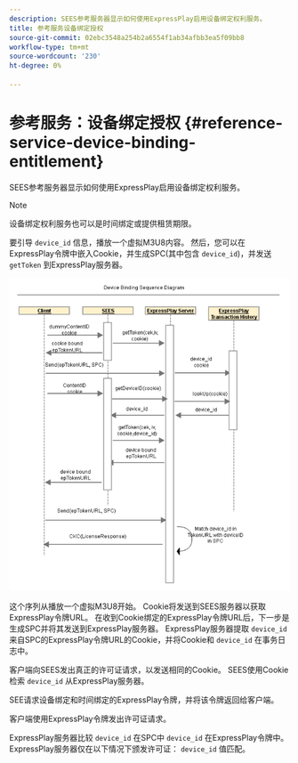```yaml
---
description: SEES参考服务器显示如何使用ExpressPlay启用设备绑定权利服务。
title: 参考服务设备绑定授权
source-git-commit: 02ebc3548a254b2a6554f1ab34afbb3ea5f09bb8
workflow-type: tm+mt
source-wordcount: '230'
ht-degree: 0%

---
```


# 参考服务：设备绑定授权 {#reference-service-device-binding-entitlement}

SEES参考服务器显示如何使用ExpressPlay启用设备绑定权利服务。

>[!NOTE]
>
>设备绑定权利服务也可以是时间绑定或提供租赁期限。

要引导 `device_id` 信息，播放一个虚拟M3U8内容。 然后，您可以在ExpressPlay令牌中嵌入Cookie，并生成SPC(其中包含 `device_id`)，并发送 `getToken` 到ExpressPlay服务器。

![](assets/fees-device-binding.png)

这个序列从播放一个虚拟M3U8开始。 Cookie将发送到SEES服务器以获取ExpressPlay令牌URL。 在收到Cookie绑定的ExpressPlay令牌URL后，下一步是生成SPC并将其发送到ExpressPlay服务器。 ExpressPlay服务器提取 `device_id` 来自SPC的ExpressPlay令牌URL的Cookie，并将Cookie和 `device_id` 在事务日志中。

客户端向SEES发出真正的许可证请求，以发送相同的Cookie。 SEES使用Cookie检索 `device_id` 从ExpressPlay服务器。

SEE请求设备绑定和时间绑定的ExpressPlay令牌，并将该令牌返回给客户端。

客户端使用ExpressPlay令牌发出许可证请求。

ExpressPlay服务器比较 `device_id` 在SPC中 `device_id` 在ExpressPlay令牌中。 ExpressPlay服务器仅在以下情况下颁发许可证： `device_id` 值匹配。
